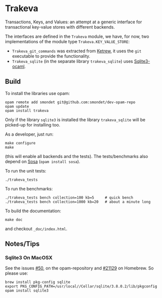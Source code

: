 Trakeva
=======

Transactions, Keys, and Values: an attempt at a generic interface for
transactional key-value stores with different backends.


The interfaces are defined in the `Trakeva` module, we have, for now, two
implementations of the module type `Trakeva.KEY_VALUE_STORE`:

- `Trakeva_git_commands` was extracted from
[Ketrew](http://seb.mondet.org/software/ketrew/index.html), it uses the `git`
executable to provide the functionality.
- `Trakeva_sqlite` (in the separate library `trakeva_sqlite`) uses 
[Sqlite3-ocaml](http://mmottl.github.io/sqlite3-ocaml/).

Build
-----

To install the libraries use opam:

    opam remote add smondet git@github.com:smondet/dev-opam-repo
    opam update
    opam install trakeva
    
Only if the library `sqlite3` is installed the library `trakeva_sqlite` will be
picked-up for installing too.

As a developer, just run:

    make configure
    make

(this will enable all backends and the tests).  The tests/benchmarks also depend
on [Sosa](http://seb.mondet.org/software/sosa/index.html) (`opam install sosa`).

To run the unit tests:

    ./trakeva_tests

To run the benchmarks:

    ./trakeva_tests bench collection=100 kb=5     # quick bench
    ./trakeva_tests bench collection=1000 kb=20   # about a minute long
 
To build the documentation:

    make doc

and checkout `_doc/index.html`.


Notes/Tips
----------

### Sqlite3 On MacOSX

See the issues [#50](https://github.com/ocaml/opam-repository/issues/50), on the
opam-repository and 
[#21129](https://github.com/Homebrew/homebrew/issues/21129) on Homebrew.  So
please use:

    brew install pkg-config sqlite
    export PKG_CONFIG_PATH=/usr/local//Cellar/sqlite/3.8.0.2/lib/pkgconfig
    opam install sqlite3


